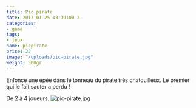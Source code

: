 ```yaml
---
title: Pic pirate
date: 2017-01-25 13:19:00 Z
categories:
- game
tags:
- jeux
name: picpirate
price: 22
image: "/uploads/pic-pirate.jpg"
weight: 500gr
---
```


Enfonce une épée dans le tonneau du pirate très chatouilleux. Le premier qui le fait sauter a perdu !

De 2 à 4 joueurs.
![pic-pirate.jpg](/uploads/pic-pirate.jpg)